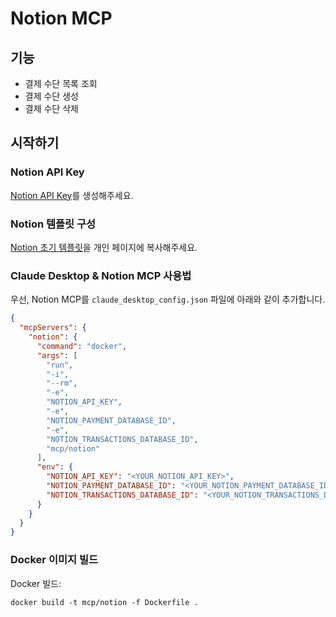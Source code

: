 # Notion MCP

## 기능

- 결제 수단 목록 조회
- 결제 수단 생성
- 결제 수단 삭제

## 시작하기

### Notion API Key

[Notion API Key](https://developers.notion.com/)를 생성해주세요.

### Notion 템플릿 구성

[Notion 초기 템플릿](https://www.notion.so/dev-js/1be9e25bddc380fe8d56ffac26a08965)을 개인 페이지에 복사해주세요.

### Claude Desktop & Notion MCP 사용법

우선, Notion MCP를 `claude_desktop_config.json` 파일에 아래와 같이 추가합니다.

```json
{
  "mcpServers": {
    "notion": {
      "command": "docker",
      "args": [
        "run",
        "-i",
        "--rm",
        "-e",
        "NOTION_API_KEY",
        "-e",
        "NOTION_PAYMENT_DATABASE_ID",
        "-e",
        "NOTION_TRANSACTIONS_DATABASE_ID",
        "mcp/notion"
      ],
      "env": {
        "NOTION_API_KEY": "<YOUR_NOTION_API_KEY>",
        "NOTION_PAYMENT_DATABASE_ID": "<YOUR_NOTION_PAYMENT_DATABASE_ID>",
        "NOTION_TRANSACTIONS_DATABASE_ID": "<YOUR_NOTION_TRANSACTIONS_DATABASE_ID>"
      }
    }
  }
}
```

### Docker 이미지 빌드

Docker 빌드:

```shell
docker build -t mcp/notion -f Dockerfile .
```
